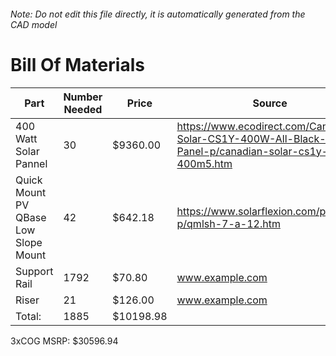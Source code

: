 ###### Note: Do not edit this file directly, it is automatically generated from the CAD model 
# Bill Of Materials 
 |Part|Number Needed|Price|Source| 
 |----|----------|-----|-----|
|400 Watt Solar Pannel|30|$9360.00|https://www.ecodirect.com/Canadian-Solar-CS1Y-400W-All-Black-Solar-Panel-p/canadian-solar-cs1y-400m5.htm|
|Quick Mount PV QBase Low Slope Mount|42|$642.18|https://www.solarflexion.com/product-p/qmlsh-7-a-12.htm|
|Support Rail|1792|$70.80|www.example.com|
|Riser|21|$126.00|www.example.com|
|Total: |1885|$10198.98| |

 3xCOG MSRP: $30596.94